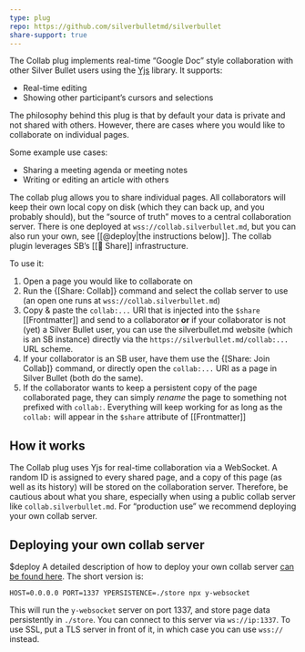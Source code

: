 ```yaml
---
type: plug
repo: https://github.com/silverbulletmd/silverbullet
share-support: true
---
```


The Collab plug implements real-time “Google Doc” style collaboration with other Silver Bullet users using the [Yjs](https://yjs.dev) library. It supports:

* Real-time editing
* Showing other participant’s cursors and selections

The philosophy behind this plug is that by default your data is private and not shared with others. However, there are cases where you would like to collaborate on individual pages. 

Some example use cases:

* Sharing a meeting agenda or meeting notes
* Writing or editing an article with others

The collab plug allows you to share individual pages. All collaborators will keep their own local copy on disk (which they can back up, and you probably should), but the “source of truth” moves to a central collaboration server. There is one deployed at `wss://collab.silverbullet.md`, but you can also run your own, see [[@deploy|the instructions below]]. The collab plugin leverages SB’s [[🔌 Share]] infrastructure.

To use it:

1. Open a page you would like to collaborate on
2. Run the {[Share: Collab]} command and select the collab server to use (an open one runs at `wss://collab.silverbullet.md`)
3. Copy & paste the `collab:...` URI that is injected into the `$share` [[Frontmatter]] and send to a collaborator **or** if your collaborator is not (yet) a Silver Bullet user, you can use the silverbullet.md website (which is an SB instance) directly via the `https://silverbullet.md/collab:...` URL scheme.
4. If your collaborator is an SB user, have them use the {[Share: Join Collab]} command, or directly open the `collab:...` URI as a page in Silver Bullet (both do the same).
5. If the collaborator wants to keep a persistent copy of the page collaborated page, they can simply _rename_ the page to something not prefixed with `collab:`. Everything will keep working for as long as the `collab:` will appear in the `$share` attribute of [[Frontmatter]]

## How it works
The Collab plug uses Yjs for real-time collaboration via a WebSocket. A random ID is assigned to every shared page, and a copy of this page (as well as its history) will be stored on the collaboration server. Therefore, be cautious about what you share, especially when using a public collab server like `collab.silverbullet.md`. For “production use” we recommend deploying your own collab server.

## Deploying your own collab server
$deploy
A detailed description of how to deploy your own collab server [can be found here](https://github.com/yjs/y-websocket). The short version is:

```shell
HOST=0.0.0.0 PORT=1337 YPERSISTENCE=./store npx y-websocket
```

This will run the `y-websocket` server on port 1337, and store page data persistently in `./store`. You can connect to this server via `ws://ip:1337`. To use SSL, put a TLS server in front of it, in which case you can use `wss://` instead.